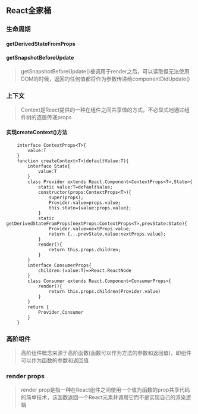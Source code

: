 ## React全家桶

### 生命周期

#### getDerivedStateFromProps

#### getSnapshotBeforeUpdate
> getSnapshotBeforeUpdate()被调用于render之后，可以读取但无法使用DOM的时候，返回的任何值都将作为参数传递给componentDidUpdate()

### 上下文
> Context是React提供的一种在组件之间共享值的方式，不必显式地通过组件树的逐层传递props

#### 实现createContext()方法
```
    interface ContextProps<T>{
        value:T
    }
    function createContext<T>(defaultValue:T){
        interface State{
            value:T
        }
        class Provider extends React.Component<ContextProps<T>,State>{
            static value:T=defaultValue;
            constructor(props:ContextProps<T>){
                super(props);
                Provider.value=props.value;
                this.state={value:props.value};
            }
            static getDerivedStateFromProps(nextProps:ContextProps<T>,prevState:State){
                Provider.value=nextProps.value;
                return {...prevState,value:nextProps.value};
            }
            render(){
                return this.props.children;
            }
        }
        interface ConsumerProps{
            children:(value:T)=>React.ReactNode
        }
        class Consumer extends React.Component<ConsumerProps>{
            render(){
                return this.props.children(Provider.value)
            }
        }
        return {
            Provider,Consumer
        }
    }
``` 

### 高阶组件
> 高阶组件概念来源于高阶函数(函数可以作为方法的参数和返回值)，即组件可以作为函数的参数和返回值

### render props
> render prop是指一种在React组件之间使用一个值为函数的prop共享代码的简单技术，该函数返回一个React元素并调用它而不是实现自己的渲染逻辑

